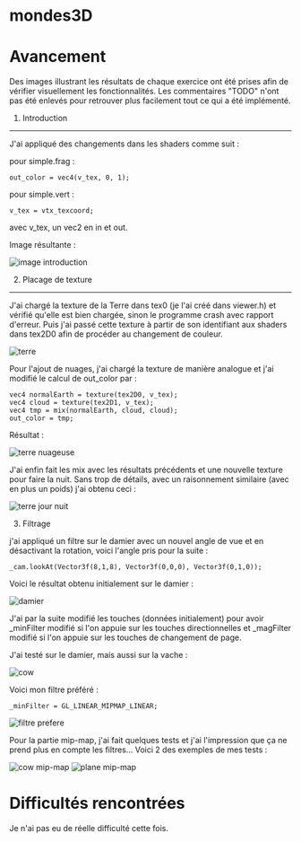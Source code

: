 # mondes3D

Avancement
==========

Des images illustrant les résultats de chaque exercice ont été prises afin de vérifier visuellement les fonctionnalités.
Les commentaires "TODO" n'ont pas été enlevés pour retrouver plus facilement tout ce qui a été implémenté.

1) Introduction
---------------

J'ai appliqué des changements dans les shaders comme suit :

pour simple.frag :

	out_color = vec4(v_tex, 0, 1);
	
pour simple.vert :
	
	v_tex = vtx_texcoord;

avec v_tex, un vec2 en in et out.

Image résultante :

![image introduction](images/coordonnees_de_texture.png)


2) Placage de texture
---------------------

J'ai chargé la texture de la Terre dans tex0 (je l'ai créé dans viewer.h) et vérifié qu'elle est bien chargée, sinon le programme crash avec rapport d'erreur. Puis j'ai passé cette texture à partir de son identifiant aux shaders dans tex2D0 afin de procéder au changement de couleur.

![terre](images/terre_normale.png)

Pour l'ajout de nuages, j'ai chargé la texture de manière analogue et j'ai modifié le calcul de out_color par :

	vec4 normalEarth = texture(tex2D0, v_tex);
	vec4 cloud = texture(tex2D1, v_tex);
	vec4 tmp = mix(normalEarth, cloud, cloud);
	out_color = tmp;
	
Résultat :

![terre nuageuse](images/terre_nuageuse.png)

J'ai enfin fait les mix avec les résultats précédents et une nouvelle texture pour faire la nuit. Sans trop de détails, avec un raisonnement similaire (avec en plus un poids) j'ai obtenu ceci :

![terre jour nuit](images/terre_jour_nuit.png)

3) Filtrage

j'ai appliqué un filtre sur le damier avec un nouvel angle de vue et en désactivant la rotation, voici l'angle pris pour la suite : 

	_cam.lookAt(Vector3f(8,1,8), Vector3f(0,0,0), Vector3f(0,1,0));

Voici le résultat obtenu initialement sur le damier :

![damier](images/checkboard.png)

J'ai par la suite modifié les touches (données initialement) pour avoir _minFilter modifié si l'on appuie sur les touches directionnelles et _magFilter modifié si l'on appuie sur les touches de changement de page.

J'ai testé sur le damier, mais aussi sur la vache :

![cow](images/test_avec_cow.png)

Voici mon filtre préféré :

	_minFilter = GL_LINEAR_MIPMAP_LINEAR;

![filtre prefere](images/filtre_prefere.png)

Pour la partie mip-map, j'ai fait quelques tests et j'ai l'impression que ça ne prend plus en compte les filtres...
Voici 2 des exemples de mes tests :

![cow mip-map](images/cow_mip-map.png)
![plane mip-map](images/plane_mip-map.png)


Difficultés rencontrées
=======================

Je n'ai pas eu de réelle difficulté cette fois.
